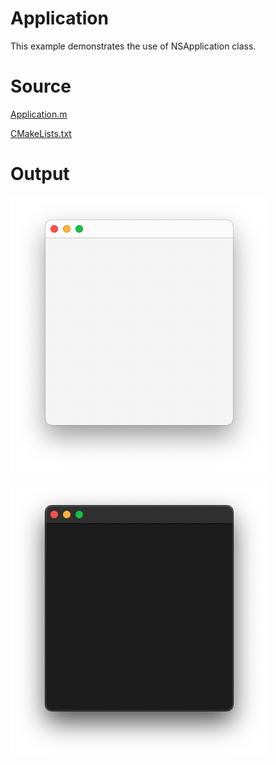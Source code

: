 # Application

This example demonstrates the use of NSApplication class.

# Source

[Application.m](./Application.m)

[CMakeLists.txt](./CMakeLists.txt)

# Output

![Screenshot](../../../docs/Pictures/Application.png)

![Screenshot](../../../docs/Pictures/ApplicationDark.png)
